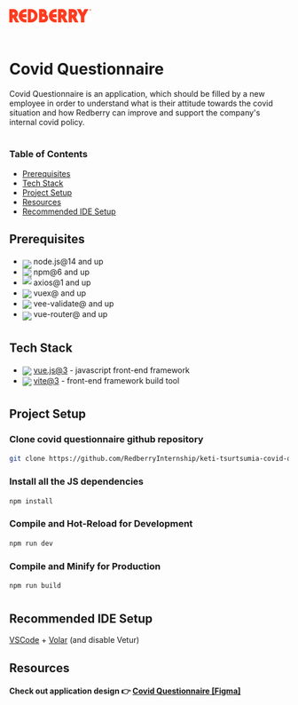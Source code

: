 <div style="display:flex; align-items: center; font-size: 24px">
  <img src="src/assets/images/redberry.png" alt="drawing" style="margin-bottom: 28px" />
</div>

# Covid Questionnaire

Covid Questionnaire is an application, which should be filled by a new employee in order to understand what is their attitude towards the covid situation and how Redberry can improve and support the company's internal covid policy.

#

### Table of Contents

- [Prerequisites](#prerequisites)
- [Tech Stack](#tech-stack)
- [Project Setup](#project-setup)
- [Resources](#resources)
- [Recommended IDE Setup](#recommended-ide-setup)

## Prerequisites

- <img src="https://upload.wikimedia.org/wikipedia/commons/d/d9/Node.js_logo.svg" width="35" style="position: relative; top: 8px" />&nbsp;node.js@14 and up
- <img src="https://upload.wikimedia.org/wikipedia/commons/d/db/Npm-logo.svg" width="35" style="position: relative; top: 4px" />&nbsp;npm@6 and up
- <img src="https://upload.wikimedia.org/wikipedia/commons/d/d1/Axios_%28computer_library%29_logo.svg" width="35" style="position: relative; top: -2px;" />&nbsp;axios@1 and up
- <img src="https://user-images.githubusercontent.com/7110136/29002857-9e802f08-7ab4-11e7-9c31-604b5d0d0c19.png" height="20" style="position: relative; top: 4px;" />&nbsp;vuex@ and up
- <img src="https://images.opencollective.com/vee-validate/c3753ac/logo/256.png" height="20" style="position: relative; top: 4px;" />&nbsp;vee-validate@ and up
- <img src="https://user-images.githubusercontent.com/7110136/29002858-a09570d2-7ab4-11e7-8faa-5dd6d4458b0d.png" height="22" style="position: relative; top: 6px;" />&nbsp;vue-router@ and up

#

## Tech Stack

- <img src="https://upload.wikimedia.org/wikipedia/commons/9/95/Vue.js_Logo_2.svg" height="16" style="position: relative; top: 4px" /> [vue.js@3](https://vuejs.org/) - javascript front-end framework
- <img src="https://upload.wikimedia.org/wikipedia/commons/f/f1/Vitejs-logo.svg" height="18" style="position: relative; top: 4px" /> [vite@3](https://vitejs.dev/) - front-end framework build tool

#

## Project Setup

### Clone covid questionnaire github repository

```sh
git clone https://github.com/RedberryInternship/keti-tsurtsumia-covid-questionnarie.git
```

### Install all the JS dependencies

```sh
npm install
```

### Compile and Hot-Reload for Development

```sh
npm run dev
```

### Compile and Minify for Production

```sh
npm run build
```

#

## Recommended IDE Setup

[VSCode](https://code.visualstudio.com/) + [Volar](https://marketplace.visualstudio.com/items?itemName=Vue.volar) (and disable Vetur)

## Resources

#### Check out application design 👉 [Covid Questionnaire [Figma]](https://www.figma.com/file/56t2BI25FcD0LAIjR4GVkQ/%E1%83%99%E1%83%98%E1%83%97%E1%83%AE%E1%83%95%E1%83%90%E1%83%A0%E1%83%98?node-id=37%3A3&t=CfZn9QvZo587pXNS-0)
